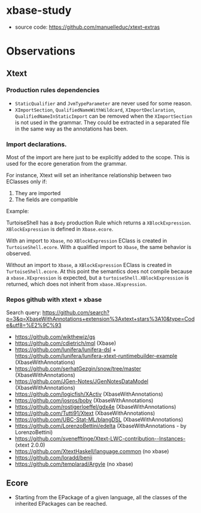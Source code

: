 # xbase-study

- source code: https://github.com/manuelleduc/xtext-extras


# Observations

## Xtext

### Production rules dependencies
- `StaticQualifier` and `JvmTypeParameter` are never used for some reason.
- `XImportSection`, `QualifiedNameWithWildcard`, `XImportDeclaration`, `QualifiedNameInStaticImport` can be removed when the `XImportSection` is not used in the grammar.
They could be extracted in a separated file in the same way as the annotations has been.


### Import declarations.

Most of the import are here just to be explicitly added to the scope.
This is used for the ecore generation from the grammar.

For instance, Xtext will set an inheritance relationship between two EClasses only if:
1. They are imported
2. The fields are compatible

Example:

TurtoiseShell has a `Body` production Rule which returns a `XBlockExpression`. `XBlockExpression` is defined in `Xbase.ecore`.

With an import to `Xbase`, no `XBlockExpression` EClass is created in `TurtoiseShell.ecore`. With a qualified import to `Xbase`, the same behavior is observed.

Without an import to `Xbase`, a `XBlockExpression` EClass is created in `TurtoiseShell.ecore`. At this point the semantics does not compile because a `xbase.XExpression` is expected, but a `turtoiseShell.XBlockExpression` is returned, which does not inherit from `xbase.XExpression`.

### Repos github with xtext + xbase

Search query: https://github.com/search?p=3&q=XbaseWithAnnotations+extension%3Axtext+stars%3A10&type=Code&utf8=%E2%9C%93

- https://github.com/wikthewiz/gs
- https://github.com/cdietrich/mql (Xbase)
- https://github.com/lunifera/lunifera-dsl + https://github.com/lunifera/lunifera-xtext-runtimebuilder-example (XbaseWithAnnotations)
- https://github.com/serhatGezgin/snow/tree/master (XbaseWithAnnotations)
- https://github.com/JGen-Notes/JGenNotesDataModel (XbaseWithAnnotations)
- https://github.com/logicfish/XActiv (XbaseWithAnnotations)
- https://github.com/josros/boby (XbaseWithAnnotations)
- https://github.com/rostigerloeffel/gdx4e (XbaseWithAnnotations)
- https://github.com/Tutti91/Xtext (XbaseWithAnnotations)
- https://github.com/UBC-Stat-ML/blangDSL (XbaseWithAnnotations)
- https://github.com/LorenzoBettini/edelta (XbaseWithAnnotations  - by LorenzoBettini)
- https://github.com/svenefftinge/Xtext-LWC-contribution--Instances- (xtext 2.0.0)
- https://github.com/XtextHaskell/language.common (no xbase)
- https://github.com/loradd/benji
- https://github.com/templarad/Argyle (no xbase)


## Ecore

- Starting from the EPackage of a given language, all the classes of the inherited EPackages can be reached.
